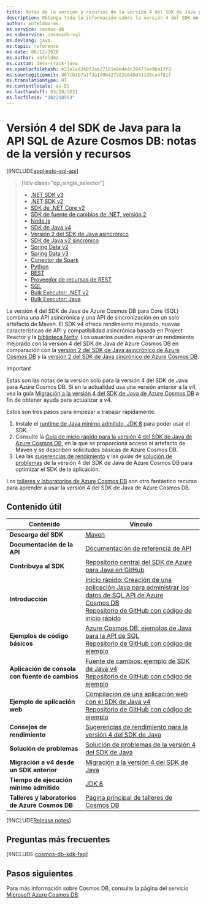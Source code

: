 ```yaml
---
title: Notas de la versión y recursos de la versión 4 del SDK de Java para la API SQL de Azure Cosmos DB
description: Obtenga toda la información sobre la versión 4 del SDK de Java de Azure Cosmos DB para el SDK y API SQL, incluidas la fechas de lanzamiento y de retirada, y los cambios realizados entre las versiones del SDK de Java asincrónico para SQL de Azure Cosmos DB.
author: anfeldma-ms
ms.service: cosmos-db
ms.subservice: cosmosdb-sql
ms.devlang: java
ms.topic: reference
ms.date: 08/12/2020
ms.author: anfeldma
ms.custom: devx-track-java
ms.openlocfilehash: e23a1ed348f2a627181e0e4e4c20477ee9ba1ff8
ms.sourcegitcommit: 867cb1b7a1f3a1f0b427282c648d411d0ca4f81f
ms.translationtype: HT
ms.contentlocale: es-ES
ms.lasthandoff: 03/20/2021
ms.locfileid: "102210553"
---
```

# <a name="azure-cosmos-db-java-sdk-v4-for-core-sql-api-release-notes-and-resources"></a>Versión 4 del SDK de Java para la API SQL de Azure Cosmos DB: notas de la versión y recursos
[!INCLUDE[appliesto-sql-api](includes/appliesto-sql-api.md)]
> [!div class="op_single_selector"]
> * [.NET SDK v3](sql-api-sdk-dotnet-standard.md)
> * [.NET SDK v2](sql-api-sdk-dotnet.md)
> * [SDK de .NET Core v2](sql-api-sdk-dotnet-core.md)
> * [SDK de fuente de cambios de .NET, versión 2](sql-api-sdk-dotnet-changefeed.md)
> * [Node.js](sql-api-sdk-node.md)
> * [SDK de Java v4](sql-api-sdk-java-v4.md)
> * [Versión 2 del SDK de Java asincrónico](sql-api-sdk-async-java.md)
> * [SDK de Java v2 sincrónico](sql-api-sdk-java.md)
> * [Spring Data v2](sql-api-sdk-java-spring-v2.md)
> * [Spring Data v3](sql-api-sdk-java-spring-v3.md)
> * [Conector de Spark](sql-api-sdk-java-spark.md)
> * [Python](sql-api-sdk-python.md)
> * [REST](/rest/api/cosmos-db/)
> * [Proveedor de recursos de REST](/rest/api/cosmos-db-resource-provider/)
> * [SQL](./sql-query-getting-started.md)
> * [Bulk Executor: .NET v2](sql-api-sdk-bulk-executor-dot-net.md)
> * [Bulk Executor: Java](sql-api-sdk-bulk-executor-java.md)

La versión 4 del SDK de Java de Azure Cosmos DB para Core (SQL) combina una API asincrónica y una API de sincronización en un solo artefacto de Maven. El SDK v4 ofrece rendimiento mejorado, nuevas características de API y compatibilidad asincrónica basada en Project Reactor y la [biblioteca Netty](https://netty.io/). Los usuarios pueden esperar un rendimiento mejorado con la versión 4 del SDK de Java de Azure Cosmos DB en comparación con la [versión 2 del SDK de Java asincrónico de Azure Cosmos DB](sql-api-sdk-async-java.md) y la [versión 2 del SDK de Java sincrónico de Azure Cosmos DB](sql-api-sdk-java.md).

> [!IMPORTANT]  
> Estas son las notas de la versión solo para la versión 4 del SDK de Java para Azure Cosmos DB. Si en la actualidad usa una versión anterior a la v4, vea la guía [Migración a la versión 4 del SDK de Java de Azure Cosmos DB](migrate-java-v4-sdk.md) a fin de obtener ayuda para actualizar a v4.
>
> Estos son tres pasos para empezar a trabajar rápidamente.
> 1. Instale el [runtime de Java mínimo admitido, JDK 8](/java/azure/jdk/) para poder usar el SDK.
> 2. Consulte la [Guía de inicio rápido para la versión 4 del SDK de Java de Azure Cosmos DB](./create-sql-api-java.md), en la que se proporciona acceso al artefacto de Maven y se describen solicitudes básicas de Azure Cosmos DB.
> 3. Lea las [sugerencias de rendimiento](performance-tips-java-sdk-v4-sql.md) y las guías de [solución de problemas](troubleshoot-java-sdk-v4-sql.md) de la versión 4 del SDK de Java de Azure Cosmos DB para optimizar el SDK de la aplicación.
>
> Los [talleres y laboratorios de Azure Cosmos DB](https://aka.ms/cosmosworkshop) son otro fantástico recurso para aprender a usar la versión 4 del SDK de Java de Azure Cosmos DB.
>

## <a name="helpful-content"></a>Contenido útil

| Contenido | Vínculo |
|---|---|
|**Descarga del SDK**| [Maven](https://mvnrepository.com/artifact/com.azure/azure-cosmos) |
|**Documentación de la API** | [Documentación de referencia de API](/java/api/overview/azure/cosmosdb/client) |
|**Contribuya al SDK** | [Repositorio central del SDK de Azure para Java en GitHub](https://github.com/Azure/azure-sdk-for-java/tree/master/sdk/cosmos/azure-cosmos) | 
|**Introducción** | [Inicio rápido: Creación de una aplicación Java para administrar los datos de SQL API de Azure Cosmos DB](./create-sql-api-java.md) <br> [Repositorio de GitHub con código de inicio rápido](https://github.com/Azure-Samples/azure-cosmos-java-getting-started) | 
|**Ejemplos de código básicos** | [Azure Cosmos DB: ejemplos de Java para la API de SQL](sql-api-java-sdk-samples.md) <br> [Repositorio de GitHub con código de ejemplo](https://github.com/Azure-Samples/azure-cosmos-java-sql-api-samples)|
|**Aplicación de consola con fuente de cambios**| [Fuente de cambios: ejemplo de SDK de Java v4](create-sql-api-java-changefeed.md) <br> [Repositorio de GitHub con código de ejemplo](https://github.com/Azure-Samples/azure-cosmos-java-sql-app-example)| 
|**Ejemplo de aplicación web**| [Compilación de una aplicación web con el SDK de Java v4](sql-api-java-application.md) <br> [Repositorio de GitHub con código de ejemplo](https://github.com/Azure-Samples/azure-cosmos-java-sql-api-todo-app)|
| **Consejos de rendimiento**| [Sugerencias de rendimiento para la versión 4 del SDK de Java](performance-tips-java-sdk-v4-sql.md)| 
| **Solución de problemas** | [Solución de problemas de la versión 4 del SDK de Java](troubleshoot-java-sdk-v4-sql.md) |
| **Migración a v4 desde un SDK anterior** | [Migración a la versión 4 del SDK de Java](migrate-java-v4-sdk.md) |
| **Tiempo de ejecución mínimo admitido**|[JDK 8](/java/azure/jdk/) | 
| **Talleres y laboratorios de Azure Cosmos DB** |[Página principal de talleres de Cosmos DB](https://aka.ms/cosmosworkshop)

[!INCLUDE[Release notes](~/azure-sdk-for-java-cosmos-db/sdk/cosmos/azure-cosmos/CHANGELOG.md)]

## <a name="faq"></a>Preguntas más frecuentes
[!INCLUDE [cosmos-db-sdk-faq](../../includes/cosmos-db-sdk-faq.md)] 

## <a name="next-steps"></a>Pasos siguientes
Para más información sobre Cosmos DB, consulte la página del servicio [Microsoft Azure Cosmos DB](https://azure.microsoft.com/services/cosmos-db/).